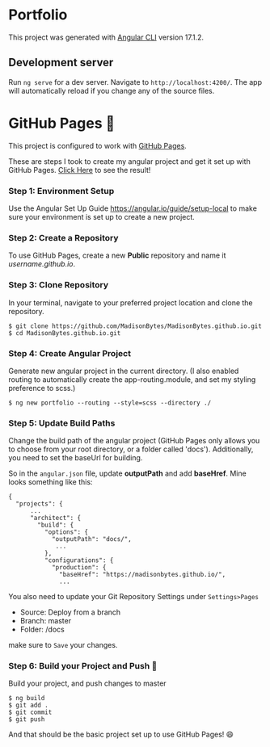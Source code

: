 # Portfolio

This project was generated with [Angular CLI](https://github.com/angular/angular-cli) version 17.1.2.

## Development server

Run `ng serve` for a dev server. Navigate to `http://localhost:4200/`. The app will automatically reload if you change any of the source files.

# GitHub Pages 👾

This project is configured to work with [GitHub Pages](https://pages.github.com/). 

These are steps I took to create my angular project and get it set up with GitHub Pages. [Click Here](https://madisonbytes.github.io/) to see the result!

### Step 1: Environment Setup

Use the Angular Set Up Guide https://angular.io/guide/setup-local to make sure your environment is set up to create a new project.

### Step 2: Create a Repository

To use GitHub Pages, create a new **Public** repository and name it _username.github.io_.

### Step 3: Clone Repository

In your terminal, navigate to your preferred project location and clone the repository.

```
$ git clone https://github.com/MadisonBytes/MadisonBytes.github.io.git
$ cd MadisonBytes.github.io.git
```

### Step 4: Create Angular Project

Generate new angular project in the current directory. (I also enabled routing to automatically create the app-routing.module, and set my styling preference to scss.)

```
$ ng new portfolio --routing --style=scss --directory ./
```

### Step 5: Update Build Paths

Change the build path of the angular project (GitHub Pages only allows you to choose from your root directory, or a folder called 'docs'). Additionally, you need to set the baseUrl for building.

So in the `angular.json` file, update **outputPath** and add **baseHref**. Mine looks something like this:

```
{
  "projects": {
      ... 
      "architect": {
        "build": {
          "options": {
            "outputPath": "docs/",
             ...
          },
          "configurations": {
            "production": {
              "baseHref": "https://madisonbytes.github.io/",
              ...
```

You also need to update your Git Repository Settings under `Settings>Pages` 

- Source: Deploy from a branch
- Branch: master
- Folder: /docs

make sure to `Save` your changes.

### Step 6: Build your Project and Push 🚀

Build your project, and push changes to master

```
$ ng build
$ git add .
$ git commit
$ git push
```

And that should be the basic project set up to use GitHub Pages! 😄
